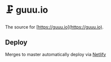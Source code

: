 # 🗜 guuu.io

The source for [https://guuu.io](https://guuu.io).

## Deploy

Merges to master automatically deploy via [Netlify](https://www.netlify.com)

